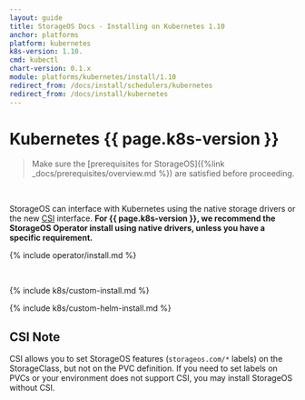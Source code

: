 ```yaml
---
layout: guide
title: StorageOS Docs - Installing on Kubernetes 1.10
anchor: platforms
platform: kubernetes
k8s-version: 1.10.
cmd: kubectl
chart-version: 0.1.x
module: platforms/kubernetes/install/1.10
redirect_from: /docs/install/schedulers/kubernetes
redirect_from: /docs/install/kubernetes
---
```


# Kubernetes {{ page.k8s-version }}

> Make sure the 
> [prerequisites for StorageOS]({%link _docs/prerequisites/overview.md %}) are
> satisfied before proceeding.

&nbsp;

StorageOS can interface with Kubernetes using the native storage drivers or
the new
[CSI](https://kubernetes.io/blog/2018/01/introducing-container-storage-interface/)
interface.  __For {{ page.k8s-version }}, we recommend the StorageOS Operator
install using native drivers, unless you have a specific requirement.__

{% include operator/install.md %}

&nbsp;

{% include k8s/custom-install.md %}

{% include k8s/custom-helm-install.md %}

## CSI Note

CSI allows you to set StorageOS features (`storageos.com/*` labels)
on the StorageClass, but not on the PVC definition. If you need to set labels
on PVCs or your environment does not support CSI, you may install StorageOS
without CSI.
